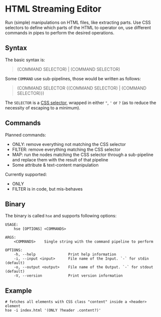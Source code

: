 HTML Streaming Editor
=======================

Run (simple) manipulations on HTML files, like extracting parts.
Use CSS selectors to define which parts of the HTML to operator on,
use different commands in pipes to perform the desired operations.

Syntax
----------

The basic syntax is:
> (COMMAND SELECTOR) | (COMMAND SELECTOR)

Some `COMMAND` use sub-pipelines, those would be written as follows:
> (COMMAND SELECTOR {(COMMAND SELECTOR) | (COMMAND SELECTOR)})

The `SELECTOR` is a [CSS selector](https://developer.mozilla.org/en-US/docs/Web/CSS/CSS_Selectors), wrapped in
either `"`, `'`
or `?` (as to reduce the necessity of escaping to a minimum).

Commands
-------------

Planned commands:

- ONLY: remove everything not matching the CSS selector
- FILTER: remove everything matching the CSS selector
- MAP: run the nodes matching the CSS selector through a sub-pipeline and replace them with the result of that pipeline
- Some attribute & text-content manipulation

Currently supported:

- ONLY
- FILTER is in code, but mis-behaves

Binary
-------

The binary is called `hse` and supports following options:

```
USAGE:
    hse [OPTIONS] <COMMANDS>

ARGS:
    <COMMANDS>    Single string with the command pipeline to perform

OPTIONS:
    -h, --help               Print help information
    -i, --input <input>      File name of the Input. `-` for stdin (default)
    -o, --output <output>    File name of the Output. `-` for stdout (default)
    -V, --version            Print version information
```

Example
--------

```shell
# fetches all elements with CSS class "content" inside a <header> element
hse -i index.html '(ONLY ?header .content?)'
```
